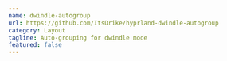 ```yaml
---
name: dwindle-autogroup
url: https://github.com/ItsDrike/hyprland-dwindle-autogroup
category: Layout
tagline: Auto-grouping for dwindle mode
featured: false
---
```

